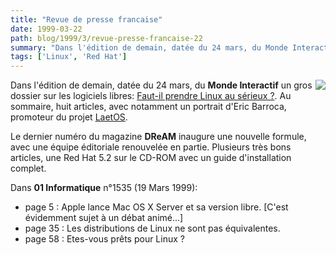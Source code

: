 ```yaml
---
title: "Revue de presse francaise"
date: 1999-03-22
path: blog/1999/3/revue-presse-francaise-22
summary: "Dans l'édition de demain, datée du 24 mars, du Monde Interactif un gros dossier sur les logiciels libres: Faut-il prendre Linux au sérieux ?."
tags: ['Linux', 'Red Hat']
---
```


<P>
<IMG ALIGN="right" SRC="http://www.lemonde.fr/nvtechno/business/linux/linux1s.jpg">
Dans l'édition de demain, datée du 24 mars, du <B>Monde
Interactif</B> un gros dossier sur les logiciels libres: <A HREF="http://www.lemonde.fr/nvtechno/business/linux/une.html">Faut-il
prendre Linux au sérieux ?</A>. Au sommaire, huit articles, avec
notamment un portrait d'Eric Barroca, promoteur du projet
<A HREF="http://www.laetos.org/">LaetOS</A>.
</P>

<P>
Le dernier numéro du magazine <B>DReAM</B> inaugure une nouvelle formule,
avec une équipe éditoriale renouvelée en partie. Plusieurs très bons
articles, une Red Hat 5.2 sur le CD-ROM avec un guide d'installation
complet.
</P>

<P>
Dans <B>01 Informatique</B> n°1535 (19 Mars 1999):
</P>

<UL>

<LI>page 5 : Apple lance Mac OS X Server et sa version libre. [C'est
évidemment sujet à un débat animé...]
<LI>page 35 : Les distributions de Linux ne sont pas équivalentes.
<LI>page 58 : Etes-vous prêts pour Linux ?
</UL>


